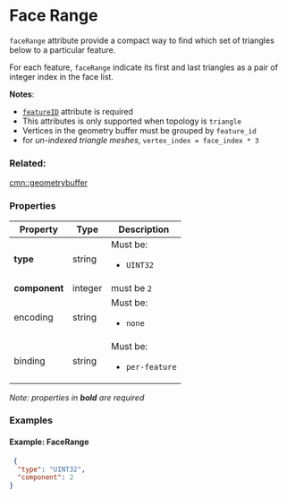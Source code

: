 # Face Range



`faceRange` attribute provide a compact way to find which set of triangles below to a particular feature.  

For each feature, `faceRange` indicate its first and last triangles as a pair of integer index in the face list. 

**Notes**:
- [`featureID`](geometryfeatureid.md) attribute is required
- This attributes is only supported when topology is `triangle` 
- Vertices in the geometry buffer must be grouped by `feature_id`
- for _un-indexed triangle meshes_, `vertex_index = face_index * 3 `

### Related:

[cmn::geometrybuffer](geometrybuffer.cmn.md)
### Properties

| Property | Type | Description |
| --- | --- | --- |
| **type** | string | <div>Must be:<ul><li>`UINT32`</li></ul></div> |
| **component** | integer | must be `2`  |
| encoding | string | <div>Must be:<ul><li>`none`</li></ul></div> |
| binding | string | <div>Must be:<ul><li>`per-feature`</li></ul></div> |

*Note: properties in **bold** are required*

### Examples 

#### Example: FaceRange 

```json
 {
  "type": "UINT32",
  "component": 2
} 
```

